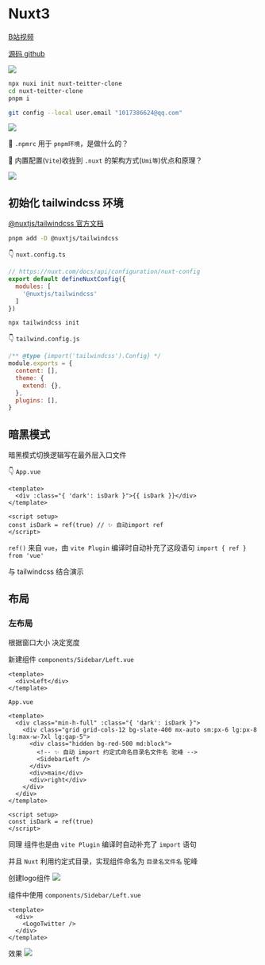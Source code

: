 # Nuxt3

[B站视频](https://www.bilibili.com/video/BV1714y1v7of)

[源码 github](https://github.com/insidewebdev/twitter-clone)

![](https://kingan-md-img.oss-cn-guangzhou.aliyuncs.com/blog/20230520163939.png)

```bash
npx nuxi init nuxt-teitter-clone
cd nuxt-teitter-clone
pnpm i
```

```bash
git config --local user.email "1017386624@qq.com"
```

![](https://kingan-md-img.oss-cn-guangzhou.aliyuncs.com/blog/20230520161043.png)

🤔 `.npmrc` 用于 `pnpm环境`，是做什么的？

🤔 内置配置(`Vite`)收拢到 `.nuxt` 的架构方式(`Umi等`)优点和原理？

![](https://kingan-md-img.oss-cn-guangzhou.aliyuncs.com/blog/20230520160732.png)

## 初始化 tailwindcss 环境

[@nuxtjs/tailwindcss 官方文档](https://nuxt.com/modules/tailwindcss)

```bash
pnpm add -D @nuxtjs/tailwindcss
```

👇 `nuxt.config.ts`
```js
// https://nuxt.com/docs/api/configuration/nuxt-config
export default defineNuxtConfig({
  modules: [
    '@nuxtjs/tailwindcss'
  ]
})
```
```bash
npx tailwindcss init
```

👇 `tailwind.config.js`
```js
/** @type {import('tailwindcss').Config} */
module.exports = {
  content: [],
  theme: {
    extend: {},
  },
  plugins: [],
}
```

## 暗黑模式

暗黑模式切换逻辑写在最外层入口文件

👇 `App.vue`
```vue
<template>
  <div :class="{ 'dark': isDark }">{{ isDark }}</div>
</template>

<script setup>
const isDark = ref(true) // ✨ 自动import ref
</script>
```
`ref()` 来自 `vue`，由 `vite Plugin` 编译时自动补充了这段语句 `import { ref } from 'vue'`

与 tailwindcss 结合演示

## 布局

### 左布局

根据窗口大小 决定宽度



新建组件
`components/Sidebar/Left.vue`
```vue
<template>
  <div>Left</div>
</template>
```
`App.vue`
```vue
<template>
  <div class="min-h-full" :class="{ 'dark': isDark }">
    <div class="grid grid-cols-12 bg-slate-400 mx-auto sm:px-6 lg:px-8 lg:max-w-7xl lg:gap-5">
      <div class="hidden bg-red-500 md:block">
        <!-- ✨ 自动 import 约定式命名目录名文件名 驼峰 -->
        <SidebarLeft />
      </div>
      <div>main</div>
      <div>right</div>
    </div>
  </div>
</template>

<script setup>
const isDark = ref(true)
</script>
```
同理 组件也是由 `vite Plugin` 编译时自动补充了 `import` 语句

并且 `Nuxt` 利用约定式目录，实现组件命名为 `目录名文件名` 驼峰

创建logo组件
![](https://kingan-md-img.oss-cn-guangzhou.aliyuncs.com/blog/20230520175737.png)

组件中使用 `components/Sidebar/Left.vue`
```vue
<template>
  <div>
    <LogoTwitter />
  </div>
</template>
```
效果
![](https://kingan-md-img.oss-cn-guangzhou.aliyuncs.com/blog/20230520175806.png)
